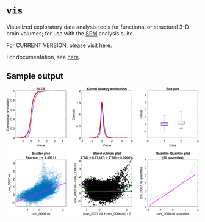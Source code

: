 # `vis`

Visualized exploratory data analysis tools for functional or structural 3-D brain volumes; for use with the [SPM](https://www.fil.ion.ucl.ac.uk/spm/) analysis suite.

For CURRENT VERSION, please visit [here](http://tools.robjellis.net).

For documentation, see [here](http://robjellis.net/tools/vis_documentation.pdf).

## Sample output
<img src = "vis_example.png">

